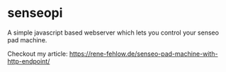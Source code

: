 # senseopi
A simple javascript based webserver which lets you control your senseo pad machine.

Checkout my article: https://rene-fehlow.de/senseo-pad-machine-with-http-endpoint/
